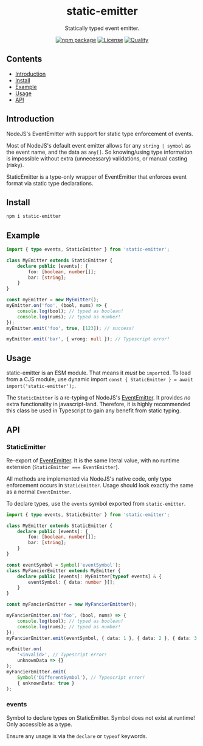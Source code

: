 <div style="text-align:center">

<h1>static-emitter</h1>
<p>Statically typed event emitter.</p>

[![npm package](https://badge.fury.io/js/static-emitter.svg)](https://www.npmjs.com/package/static-emitter)
[![License](https://img.shields.io/npm/l/static-emitter.svg)](https://github.com/JacobLey/jacobley/blob/main/common/config/publish/LICENSE)
[![Quality](https://packagequality.com/shield/enum-to-array.svg)](https://github.com/JacobLey/jacobley/blob/main/tools/enum-to-array)

</div>

## Contents
- [Introduction](#introduction)
- [Install](#install)
- [Example](#example)
- [Usage](#usage)
- [API](#api)

<a name="Introduction"></a>
## Introduction

NodeJS's EventEmitter with support for static type enforcement of events.

Most of NodeJS's default event emitter allows for any `string | symbol` as the event name, and the data as `any[]`. So knowing/using type information is impossible without extra (unnecessary) validations, or manual casting (risky).

StaticEmitter is a type-only wrapper of EventEmitter that enforces event format via static type declarations.

<a name="Install"></a>
## Install

```sh
npm i static-emitter
```

<a name="Example"></a>
## Example

```ts
import { type events, StaticEmitter } from 'static-emitter';

class MyEmitter extends StaticEmitter {
    declare public [events]: {
        foo: [boolean, number[]];
        bar: [string];
    }
}

const myEmitter = new MyEmitter();
myEmitter.on('foo', (bool, nums) => {
    console.log(bool); // typed as boolean!
    console.log(nums); // typed as number!
});
myEmitter.emit('foo', true, [123]); // success!

myEmitter.emit('bar', { wrong: null }); // Typescript error!
```

<a name="usage"></a>
## Usage

static-emitter is an ESM module. That means it _must_ be `import`ed. To load from a CJS module, use dynamic import `const { StaticEmitter } = await import('static-emitter');`.

The `StaticEmitter` is a re-typing of NodeJS's [EventEmitter](https://nodejs.org/api/events.html#class-eventemitter). It provides _no_ extra functionality in javascript-land. Therefore, it is highly recommended this class be used in Typescript to gain any benefit from static typing.

<a name="api"></a>
## API

### StaticEmitter

Re-export of [EventEmitter](https://nodejs.org/api/events.html#class-eventemitter). It is the same literal value, with no runtime extension (`StaticEmitter === EventEmitter`).

All methods are implemented via NodeJS's native code, only type enforcement occurs in `StaticEmitter`. Usage should look exactly the same as a normal `EventEmitter`.

To declare types, use the `events` symbol exported from `static-emitter`.

```ts
import { type events, StaticEmitter } from 'static-emitter';

class MyEmitter extends StaticEmitter {
    declare public [events]: {
        foo: [boolean, number[]];
        bar: [string];
    }
}

const eventSymbol = Symbol('eventSymbol');
class MyFancierEmitter extends MyEmitter {
    declare public [events]: MyEmitter[typeof events] & {
        eventSymbol: { data: number }[];
    }
}

const myFancierEmitter = new MyFancierEmitter();

myFancierEmitter.on('foo', (bool, nums) => {
    console.log(bool); // typed as boolean!
    console.log(nums); // typed as number!
});
myFancierEmitter.emit(eventSymbol, { data: 1 }, { data: 2 }, { data: 3 });

myEmitter.on(
    '<invalid>', // Typescript error!
    unknownData => {}
);
myFancierEmitter.emit(
    Symbol('DifferentSymbol'), // Typescript error!
    { unknownData: true }
);
```

### events

Symbol to declare types on StaticEmitter. Symbol does not exist at runtime!
Only accessible as a type.

Ensure any usage is via the `declare` or `typeof` keywords.
